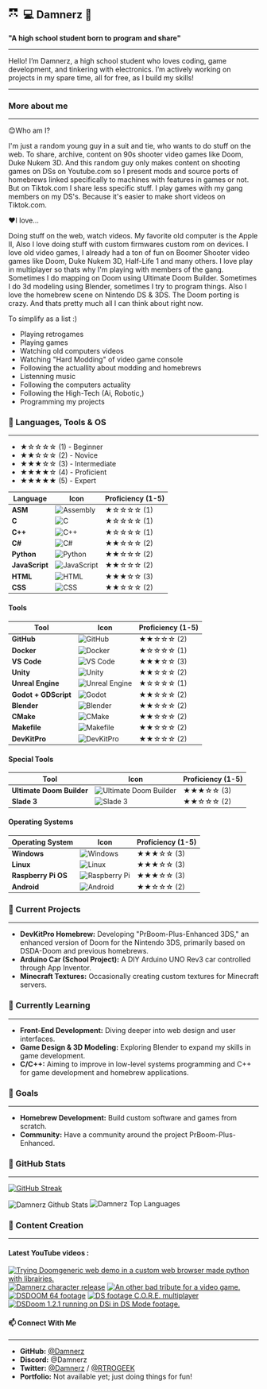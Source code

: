 

## 💻 Damnerz 💾  <img src="/images/damnerz.png" style="float: left; margin-right: 10px; width: 20px;">

__"A high school student born to program and share"__

---

Hello! I’m Damnerz, a high school student who loves coding, game development, and tinkering with electronics. I’m actively working on projects in my spare time, all for free, as I build my skills!

---

### More about me

---

😊Who am I?

I'm just a random young guy in a suit and tie, who wants to do stuff on the web. To share, archive, content on 90s shooter video games like Doom, Duke Nukem 3D. And this random guy only makes content on shooting games on DSs on Youtube.com so I present mods and source ports of homebrews linked specifically to machines with features in games or not. But on Tiktok.com I share less specific stuff. I play games with my gang members on my DS's. Because it's easier to make short videos on Tiktok.com.

❤️I love...

Doing stuff on the web, watch videos. My favorite old computer is the Apple II, Also I love doing stuff with custom firmwares custom rom on devices. I love old video games, I already had a ton of fun on Boomer Shooter video games like Doom, Duke Nukem 3D, Half-Life 1 and many others. I love play in multiplayer so thats why I'm playing with members of the gang. Sometimes I do mapping on Doom using Ultimate Doom Builder. Sometimes I do 3d modeling using Blender, sometimes I try to program things. Also I love the homebrew scene on Nintendo DS & 3DS. The Doom porting is crazy. And thats pretty much all I can think about right now. 

To simplify as a list :)

- Playing retrogames
- Playing games
- Watching old computers videos
- Watching "Hard Modding" of video game console
- Following the actuallity about modding and homebrews
- Listenning music 
- Following the computers actuality
- Following the High-Tech (Ai, Robotic,)
- Programming my projects

### 🚀 Languages, Tools & OS

---

- ★☆☆☆☆ (1) - Beginner
- ★★☆☆☆ (2) - Novice
- ★★★☆☆ (3) - Intermediate
- ★★★★☆ (4) - Proficient
- ★★★★★ (5) - Expert

<table>
<thead>
<tr>
<th>Language</th>
<th>Icon</th>
<th>Proficiency (1-5)</th>
</tr>
</thead>
<tbody>
<tr>
<td><strong>ASM</strong></td>
<td><img alt="Assembly" width="30px" src="https://cdn.jsdelivr.net/gh/devicons/devicon/icons/assembly/assembly-original.svg" /></td>
<td>★☆☆☆☆ (1)</td>
</tr>
<tr>
<td><strong>C</strong></td>
<td><img alt="C" width="30px" src="https://cdn.jsdelivr.net/gh/devicons/devicon/icons/c/c-original.svg" /></td>
<td>★☆☆☆☆ (1)</td>
</tr>
<tr>
<td><strong>C++</strong></td>
<td><img alt="C++" width="30px" src="https://cdn.jsdelivr.net/gh/devicons/devicon/icons/cplusplus/cplusplus-original.svg" /></td>
<td>★☆☆☆☆ (1)</td>
</tr>
<tr>
<td><strong>C#</strong></td>
<td><img alt="C#" width="30px" src="https://cdn.jsdelivr.net/gh/devicons/devicon/icons/csharp/csharp-original.svg" /></td>
<td>★★☆☆☆ (2)</td>
</tr>
<tr>
<td><strong>Python</strong></td>
<td><img alt="Python" width="30px" src="https://cdn.jsdelivr.net/gh/devicons/devicon/icons/python/python-original.svg" /></td>
<td>★★☆☆☆ (2)</td>
</tr>
<tr>
<td><strong>JavaScript</strong></td>
<td><img alt="JavaScript" width="30px" src="https://cdn.jsdelivr.net/gh/devicons/devicon/icons/javascript/javascript-plain.svg" /></td>
<td>★★☆☆☆ (2)</td>
</tr>
<tr>
<td><strong>HTML</strong></td>
<td><img alt="HTML" width="30px" src="https://cdn.jsdelivr.net/gh/devicons/devicon/icons/html5/html5-plain.svg" /></td>
<td>★★★☆☆ (3)</td>
</tr>
<tr>
<td><strong>CSS</strong></td>
<td><img alt="CSS" width="30px" src="https://cdn.jsdelivr.net/gh/devicons/devicon/icons/css3/css3-plain.svg" /></td>
<td>★★☆☆☆ (2)</td>
</tr>
</tbody>
</table>


#### **Tools**  
<table>  
<thead>  
<tr>  
<th>Tool</th>  
<th>Icon</th>  
<th>Proficiency (1-5)</th>  
</tr>  
</thead>  
<tbody>  
<tr>  
<td><strong>GitHub</strong></td>  
<td><img alt="GitHub" width="30px" src="https://cdn.jsdelivr.net/gh/devicons/devicon/icons/github/github-original.svg" /></td>  
<td>★★☆☆☆ (2)</td>  
</tr>  
<tr>  
<td><strong>Docker</strong></td>  
<td><img alt="Docker" width="30px" src="https://cdn.jsdelivr.net/gh/devicons/devicon/icons/docker/docker-original.svg" /></td>  
<td>★☆☆☆☆ (1)</td>  
</tr>  
<tr>  
<td><strong>VS Code</strong></td>  
<td><img alt="VS Code" width="30px" src="https://cdn.jsdelivr.net/gh/devicons/devicon/icons/vscode/vscode-original.svg" /></td>  
<td>★★★☆☆ (3)</td>  
</tr>  
<tr>  
<td><strong>Unity</strong></td>  
<td><img alt="Unity" width="30px" src="https://cdn.jsdelivr.net/gh/devicons/devicon/icons/unity/unity-original.svg" /></td>  
<td>★★☆☆☆ (2)</td>  
</tr>  
<tr>  
<td><strong>Unreal Engine</strong></td>  
<td><img alt="Unreal Engine" width="30px" src="https://cdn.jsdelivr.net/gh/devicons/devicon/icons/unrealengine/unrealengine-original.svg" /></td>  
<td>★☆☆☆☆ (1)</td>  
</tr>  
<tr>  
<td><strong>Godot + GDScript</strong></td>  
<td><img alt="Godot" width="30px" src="https://cdn.jsdelivr.net/gh/devicons/devicon/icons/godot/godot-original.svg" /></td>  
<td>★★☆☆☆ (2)</td>  
</tr>  
<tr>  
<td><strong>Blender</strong></td>  
<td><img alt="Blender" width="30px" src="https://cdn.jsdelivr.net/gh/devicons/devicon/icons/blender/blender-original.svg" /></td>  
<td>★★☆☆☆ (2)</td>  
</tr>  
<tr>  
<td><strong>CMake</strong></td>  
<td><img alt="CMake" width="30px" src="https://cdn.jsdelivr.net/gh/devicons/devicon/icons/cmake/cmake-original.svg" /></td>  
<td>★★☆☆☆ (2)</td>  
</tr>  
<tr>  
<td><strong>Makefile</strong></td>  
<td><img alt="Makefile" width="30px" src="https://cdn.jsdelivr.net/gh/devicons/devicon/icons/makefile/makefile-original.svg" /></td>  
<td>★★☆☆☆ (2)</td>  
</tr>  
<tr>  
<td><strong>DevKitPro</strong></td>  
<td><img alt="DevKitPro" width="30px" src="https://cdn.jsdelivr.net/gh/devicons/devicon/icons/devkitpro/devkitpro-original.svg" /></td>  
<td>★★☆☆☆ (2)</td>  
</tr>  
</tbody>  
</table>  

#### **Special Tools**  
<table>  
<thead>  
<tr>  
<th>Tool</th>  
<th>Icon</th>  
<th>Proficiency (1-5)</th>  
</tr>  
</thead>  
<tbody>  
<tr>  
<td><strong>Ultimate Doom Builder</strong></td>  
<td><img alt="Ultimate Doom Builder" width="30px" src="" /></td>  
<td>★★★☆☆ (3)</td>  
</tr>  
<tr>  
<td><strong>Slade 3</strong></td>  
<td><img alt="Slade 3" width="30px" src="" /></td>  
<td>★★☆☆☆ (2)</td>  
</tr>  
</tbody>  
</table>  

#### **Operating Systems**  
<table>  
<thead>  
<tr>  
<th>Operating System</th>  
<th>Icon</th>  
<th>Proficiency (1-5)</th>  
</tr>  
</thead>  
<tbody>  
<tr>  
<td><strong>Windows</strong></td>  
<td><img alt="Windows" width="30px" src="https://cdn.jsdelivr.net/gh/devicons/devicon/icons/windows8/windows8-original.svg" /></td>  
<td>★★★☆☆ (3)</td>  
</tr>  
<tr>  
<td><strong>Linux</strong></td>  
<td><img alt="Linux" width="30px" src="https://cdn.jsdelivr.net/gh/devicons/devicon/icons/linux/linux-original.svg" /></td>  
<td>★★★☆☆ (3)</td>  
</tr>  
<tr>  
<td><strong>Raspberry Pi OS</strong></td>  
<td><img alt="Raspberry Pi" width="30px" src="https://cdn.jsdelivr.net/gh/devicons/devicon/icons/raspberrypi/raspberrypi-original.svg" /></td>  
<td>★★★☆☆ (3)</td>  
</tr>  
<tr>  
<td><strong>Android</strong></td>  
<td><img alt="Android" width="30px" src="https://upload.wikimedia.org/wikipedia/commons/a/a9/Android_Logo_2019.png" /></td>  
<td>★★☆☆☆ (2)</td>  
</tr>  
</tbody>  
</table>  

### 🔭 Current Projects

---

- **DevKitPro Homebrew:** Developing "PrBoom-Plus-Enhanced 3DS," an enhanced version of Doom for the Nintendo 3DS, primarily based on DSDA-Doom and previous homebrews.
- **Arduino Car (School Project):** A DIY Arduino UNO Rev3 car controlled through App Inventor.
- **Minecraft Textures:** Occasionally creating custom textures for Minecraft servers.



### 🌱 Currently Learning

---

- **Front-End Development:** Diving deeper into web design and user interfaces.
- **Game Design & 3D Modeling:** Exploring Blender to expand my skills in game development.
- **C/C++:** Aiming to improve in low-level systems programming and C++ for game development and homebrew applications.

### 🎯 Goals

---

- **Homebrew Development:** Build custom software and games from scratch.
- **Community:** Have a community around the project PrBoom-Plus-Enhanced.

### 🧮 GitHub Stats

---

[![GitHub Streak](http://github-readme-streak-stats.herokuapp.com?user=damnerz&theme=radical&background=0A0A0A&stroke=CDB4DB&ring=CDB4DB&currStreakNum=D3D3D3&sideNums=D3D3D3&dates=CDB4DB)](https://git.io/streak-stats)

<img align="center" src="https://github-readme-stats.vercel.app/api?username=damnerz&include_all_commits=true&count_private=true&show_icons=true&line_height=30&title_color=CDB4DB&icon_color=CDB4DB&text_color=D3D3D3&bg_color=0A0A0A" alt="Damnerz Github Stats"> 
<img src="https://github-readme-stats.vercel.app/api/top-langs/?username=damnerz&layout=compact&theme=dark&bg_color=0A0A0A" alt="Damnerz Top Languages"/>

### 🎥 Content Creation

---

#### Latest YouTube videos :

<!-- BEGIN YOUTUBE-CARDS -->
[![Trying Doomgeneric web demo in a custom web browser made python with librairies.](https://ytcards.demolab.com/?id=aWi0cuD3JIk&title=Trying+Doomgeneric+web+demo+in+a+custom+web+browser+made+python+with+librairies.&lang=en&timestamp=1731648965&background_color=%230d1117&title_color=%23ffffff&stats_color=%23dedede&max_title_lines=1&width=250&border_radius=5 "Trying Doomgeneric web demo in a custom web browser made python with librairies.")](https://www.youtube.com/watch?v=aWi0cuD3JIk)
[![Damnerz character release](https://ytcards.demolab.com/?id=tGszAgBbcYU&title=Damnerz+character+release&lang=en&timestamp=1731010896&background_color=%230d1117&title_color=%23ffffff&stats_color=%23dedede&max_title_lines=1&width=250&border_radius=5 "Damnerz character release")](https://www.youtube.com/watch?v=tGszAgBbcYU)
[![An other bad tribute for a video game.](https://ytcards.demolab.com/?id=LwV5JPZDCwA&title=An+other+bad+tribute+for+a+video+game.&lang=en&timestamp=1730465238&background_color=%230d1117&title_color=%23ffffff&stats_color=%23dedede&max_title_lines=1&width=250&border_radius=5 "An other bad tribute for a video game.")](https://www.youtube.com/watch?v=LwV5JPZDCwA)
[![DSDOOM 64 footage](https://ytcards.demolab.com/?id=9QTL4E7jRtI&title=DSDOOM+64+footage&lang=en&timestamp=1729766334&background_color=%230d1117&title_color=%23ffffff&stats_color=%23dedede&max_title_lines=1&width=250&border_radius=5 "DSDOOM 64 footage")](https://www.youtube.com/watch?v=9QTL4E7jRtI)
[![DS footage C.O.R.E. multiplayer](https://ytcards.demolab.com/?id=w97rhvsxgkE&title=DS+footage+C.O.R.E.+multiplayer&lang=en&timestamp=1728366529&background_color=%230d1117&title_color=%23ffffff&stats_color=%23dedede&max_title_lines=1&width=250&border_radius=5 "DS footage C.O.R.E. multiplayer")](https://www.youtube.com/watch?v=w97rhvsxgkE)
[![DSDoom 1.2.1 running on DSi in DS Mode footage.](https://ytcards.demolab.com/?id=J787jZFGXqs&title=DSDoom+1.2.1+running+on+DSi+in+DS+Mode+footage.&lang=en&timestamp=1727426008&background_color=%230d1117&title_color=%23ffffff&stats_color=%23dedede&max_title_lines=1&width=250&border_radius=5 "DSDoom 1.2.1 running on DSi in DS Mode footage.")](https://www.youtube.com/watch?v=J787jZFGXqs)
<!-- END YOUTUBE-CARDS -->

<!--- Tiktok will be a thing DW about it ;) ---->


#### 📫 Connect With Me

---

- **GitHub:** [@Damnerz](https://github.com/Damnerz)
- **Discord:** @Damnerz
- **Twitter:** [@Damnerz](https://twitter.com/Damnerz) / [@RTROGEEK](https://twitter.com/RTROGEEK)
- **Portfolio:** Not available yet; just doing things for fun!



